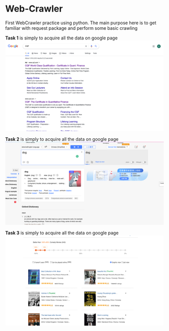 # Web-Crawler
First WebCrawler practice using python. 
The main purpose here is to get familiar with request package and perform some basic crawling  
  
  
**Task 1** is simply to acquire all the data on google page 
![](Task1.png)

**Task 2** is simply to acquire all the data on google page 
![](Task2.png)

**Task 3** is simply to acquire all the data on google page 
![](Task3.png)
